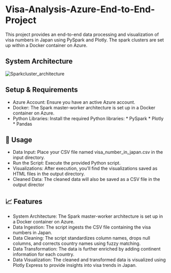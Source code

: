 # Visa-Analysis-Azure-End-to-End-Project

This project provides an end-to-end data processing and visualization of visa numbers in Japan using PySpark and Plotly. The spark clusters are set up within a Docker container on Azure.


## System Architecture
![Sparkcluster_architecture](https://github.com/user-attachments/assets/bfd480b1-8973-41a8-89bb-580d5da800ed)

## Setup & Requirements

* Azure Account: Ensure you have an active Azure account.
* Docker: The Spark master-worker architecture is set up in a Docker container on Azure.
* Python Libraries: Install the required Python libraries:
                                * PySpark
                                * Plotly     
                                * Pandas
## 🚀 Usage
* Data Input: Place your CSV file named visa_number_in_japan.csv in the input directory.
* Run the Script: Execute the provided Python script.
* Visualizations: After execution, you'll find the visualizations saved as HTML files in the output directory.
* Cleaned Data: The cleaned data will also be saved as a CSV file in the output director


## 📈 Features

* System Architecture: The Spark master-worker architecture is set up in a Docker container on Azure.
* Data Ingestion: The script ingests the CSV file containing the visa numbers in Japan.
* Data Cleaning: The script standardizes column names, drops null columns, and corrects country names using fuzzy matching.
* Data Transformation: The data is further enriched by adding continent information for each country.
* Data Visualization: The cleaned and transformed data is visualized using Plotly Express to provide insights into visa trends in Japan.


